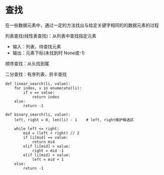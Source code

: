 # 查找

在一些数据元素中，通过一定的方法找出与给定关键字相同的的数据元素的过程

列表查找(线性表查找)：从列表中查找指定元素

- 输入：列表，待查找元素
- 输出：元素下标(未找到时 None或-1)

顺序查找：从头找到尾


二分查找：有序列表，折半查找

```
def linear_search(li, value):
    for index, v in enumerate(li):
        if v == value:
            return index
    else:
        return -1

def binary_search(li, value):
    left, right = 0, len(li) - 1	# left, right维护候选区
    
    while left <= right:
        mid = (left + right) // 2
        if li[mid] == value:
            return mid
        elif li[mid] > value:
            right = mid -1
        elif li[mid] < value:
            left = mid + 1
    else:
        return -1
```